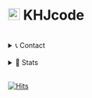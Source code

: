 # <img src="https://user-images.githubusercontent.com/1303154/88677602-1635ba80-d120-11ea-84d8-d263ba5fc3c0.gif" width="24" alt="hi"> KHJcode 

<br/>

<details>
<summary>📞 Contact</summary>

<br/>

- to@khjcode.com
- [KakaoTalk](https://open.kakao.com/me/KHJcode)
- [LinkedIn](https://www.linkedin.com/in/khjcode)

</details>

<br/>

<details>
<summary>🌱 Stats</summary>

<br/>
  
[![KHJcode's github stats](https://github-readme-stats.vercel.app/api?username=KHJcode&show_icons=true&hide_border=false)](https://github.com/KHJcode)
[![Top Langs](https://github-readme-stats.vercel.app/api/top-langs/?username=KHJcode&layout=compact)](https://github.com/KHJcode)

[![Solved.ac
프로필](http://mazassumnida.wtf/api/v2/generate_badge?boj=kimhj4485)](https://solved.ac/kimhj4485)
  
</details>

<br/>

[![Hits](https://hits.seeyoufarm.com/api/count/incr/badge.svg?url=https%3A%2F%2Fgithub.com%2Fkhjcode)](https://hits.seeyoufarm.com)

